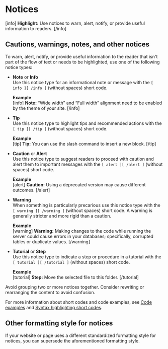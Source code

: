 # Notices

[info] **Highlight:** Use notices to warn, alert, notify, or provide useful information to readers. [/info]  

## Cautions, warnings, notes, and other notices

To warn, alert, notify, or provide useful information to the reader that isn't part of the flow of text or needs to be highlighted, use one of the following notice types:

- **Note** or **Info**  
  Use this notice type for an informational note or message with the `[ info ][ /info ]` (without spaces) short code.   

  **Example**  
  [info] **Note:** “Wide width” and “Full width” alignment need to be enabled by the theme of your site. [/info]  

- **Tip**  
  Use this notice type to highlight tips and recommended actions with the `[ tip ][ /tip ]` (without spaces) short code.  

  **Example**  
  [tip] **Tip:** You can use the slash command to insert a new block. [/tip]  

- **Caution** or **Alert**  
  Use this notice type to suggest readers to proceed with caution and alert them to important messages with the `[ alert ][ /alert ]` (without spaces) short code.

  **Example**  
  [alert] **Caution:** Using a deprecated version may cause different outcomes. [/alert]  

- **Warning**  
  When something is particularly precarious use this notice type with the `[ warning ][ /warning ]` (without spaces) short code. A warning is generally stricter and more rigid than a caution.

  **Example**  
  [warning] **Warning:** Making changes to the code while running the server could cause errors in your databases; specifically, corrupted tables or duplicate values. [/warning]  

- **Tutorial** or **Step**  
  Use this notice type to indicate a step or procedure in a tutorial with the `[ tutorial ][ /tutorial ]` (without spaces) short code.  

  **Example**  
  [tutorial] **Step:** Move the selected file to this folder. [/tutorial]  

Avoid grouping two or more notices together. Consider rewriting or rearranging the content to avoid confusion.  

For more information about short codes and code examples, see [Code examples](https://make.wordpress.org/docs/style-guide/developer-content/code-examples/) and [Syntax highlighting short codes](https://plugins.trac.wordpress.org/browser/syntaxhighlighter/trunk/syntaxhighlighter.php#L173).

## Other formatting style for notices

If your website or page uses a different standardized formatting style for notices, you can supersede the aforementioned formatting style.
